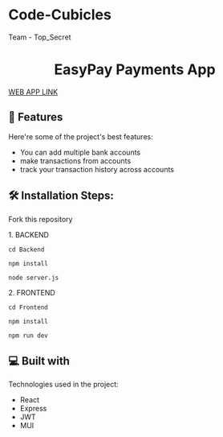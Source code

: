 # Code-Cubicles
Team - Top_Secret

<h1 align="center" id="title">EasyPay Payments App</h1>

[WEB APP LINK](https://easypayy.netlify.app/)
  
<h2>🧐 Features</h2>

Here're some of the project's best features:

*   You can add multiple bank accounts
*   make transactions from accounts
*   track your transaction history across accounts

<h2>🛠️ Installation Steps:</h2>

Fork this repository

<p>1. BACKEND</p>

```
cd Backend
```

```
npm install
```

```
node server.js
```

<p>2. FRONTEND</p>

```
cd Frontend
```

```
npm install
```

```
npm run dev
```

  
  
<h2>💻 Built with</h2>

Technologies used in the project:

*   React
*   Express
*   JWT
*   MUI
